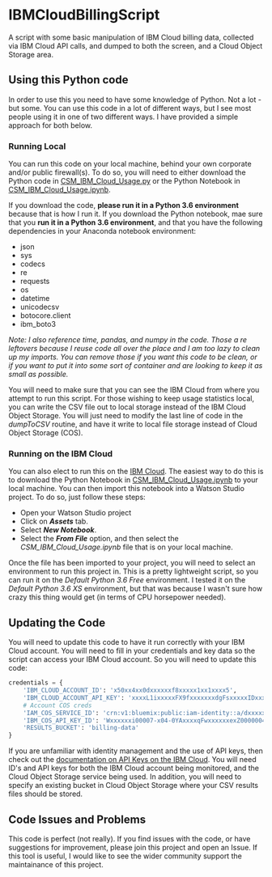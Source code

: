 # IBMCloudBillingScript
A script with some basic manipulation of IBM Cloud billing data, collected via IBM Cloud API calls, and dumped to both the screen, and a Cloud Object Storage area.

## Using this Python code

In order to use this you need to have some knowledge of Python.  Not a lot - but some.  You can use this code in a lot of different ways, but I see most people using it in one of two different ways.  I have provided a simple approach for both below.

### Running Local

You can run this code on your local machine, behind your own corporate and/or public firewall(s).  To do so, you will need to either download the Python code in [CSM_IBM_Cloud_Usage.py](https://github.com/dtoczala/IBMCloudBillingScript/blob/master/CSM_IBM_Cloud_Usage.py) or the Python Notebook in [CSM_IBM_Cloud_Usage.ipynb](https://github.com/dtoczala/IBMCloudBillingScript/blob/master/CSM_IBM_Cloud_Usage.ipynb).

If you download the code, **please run it in a Python 3.6 environment** because that is how I run it.  If you download the Python notebook, mae sure that you **run it in a Python 3.6 environment**, and that you have the following dependencies in your Anaconda notebook environment:
- json
- sys
- codecs
- re
- requests
- os
- datetime
- unicodecsv
- botocore.client
- ibm_boto3

_Note: I also reference time, pandas, and numpy in the code.  Those a re leftovers because I reuse code all over the place and I am too lazy to clean up my imports.  You can remove those if you want this code to be clean, or if you want to put it into some sort of container and are looking to keep it as small as possible._

You will need to make sure that you can see the IBM Cloud from where you attempt to run this script.  For those wishing to keep usage statistics local, you can write the CSV file out to local storage instead of the IBM Cloud Object Storage.  You will just need to modify the last line of code in the _dumpToCSV_ routine, and have it write to local file storage instead of Cloud Object Storage (COS).

### Running on the IBM Cloud

You can also elect to run this on the [IBM Cloud](https://cloud.ibm.com).  The easiest way to do this is to download the Python Notebook in [CSM_IBM_Cloud_Usage.ipynb](https://github.com/dtoczala/IBMCloudBillingScript/blob/master/CSM_IBM_Cloud_Usage.ipynb) to your local machine.  You can then import this notebook into a Watson Studio project.  To do so, just follow these steps:
- Open your Watson Studio project
- Click on **_Assets_** tab.
- Select **_New Notebook_**.
- Select the **_From File_** option, and then select the _CSM_IBM_Cloud_Usage.ipynb_ file that is on your local machine.

Once the file has been imported to your project, you will need to select an environment to run this project in.  This is a pretty lightweight script, so you can run it on the _Default Python 3.6 Free_ environment.  I tested it on the _Default Python 3.6 XS_ environment, but that was because I wasn't sure how crazy this thing would get (in terms of CPU horsepower needed).

## Updating the Code

You will need to update this code to have it run correctly with your IBM Cloud account.  You will need to fill in your credentials and key data so the script can access your IBM Cloud account.  So you will need to update this code:

```python
credentials = {
    'IBM_CLOUD_ACCOUNT_ID': 'x50xx4xx0dxxxxxxf8xxxxx1xx1xxxx5',
    'IBM_CLOUD_ACCOUNT_API_KEY': 'xxxxL1ixxxxxFX9fxxxxxxxdgFsxxxxxIDxxxxxxx08S',
    # Account COS creds
    'IAM_COS_SERVICE_ID': 'crn:v1:bluemix:public:iam-identity::a/dxxxxxxxxdc000000000exxxxa0002xx::serviceid:ServiceId-exa00000-7xx0-00xx-bxx6-60006xxxxxx5',
    'IBM_COS_API_KEY_ID': 'Wxxxxxxi00007-x04-0YAxxxxqFwxxxxxxexZ0000004',
    'RESULTS_BUCKET': 'billing-data'
}
```

If you are unfamiliar with identity management and the use of API keys, then check out the [documentation on API Keys on the IBM Cloud](https://cloud.ibm.com/docs/iam?topic=iam-manapikey).  You will need ID's and API keys for both the IBM Cloud account being monitored, and the Cloud Object Storage service being used.  In addition, you will need to specify an existing bucket in Cloud Object Storage where your CSV results files should be stored.

## Code Issues and Problems

This code is perfect (not really).  If you find issues with the code, or have suggestions for improvement, please join this project and open an Issue.  If this tool is useful, I would like to see the wider community support the maintainance of this project.
 
